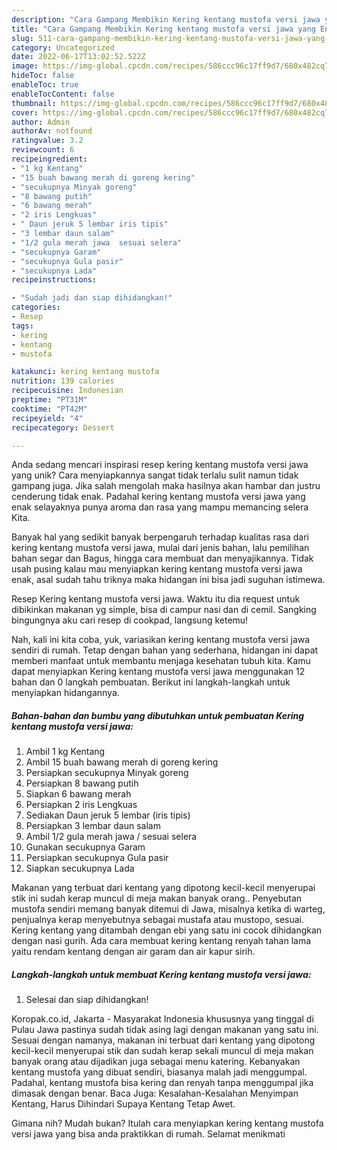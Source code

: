 ```yaml
---
description: "Cara Gampang Membikin Kering kentang mustofa versi jawa yang Enak"
title: "Cara Gampang Membikin Kering kentang mustofa versi jawa yang Enak"
slug: 511-cara-gampang-membikin-kering-kentang-mustofa-versi-jawa-yang-enak
category: Uncategorized
date: 2022-06-17T13:02:52.522Z
image: https://img-global.cpcdn.com/recipes/586ccc96c17ff9d7/680x482cq70/kering-kentang-mustofa-versi-jawa-foto-resep-utama.jpg
hideToc: false
enableToc: true
enableTocContent: false
thumbnail: https://img-global.cpcdn.com/recipes/586ccc96c17ff9d7/680x482cq70/kering-kentang-mustofa-versi-jawa-foto-resep-utama.jpg
cover: https://img-global.cpcdn.com/recipes/586ccc96c17ff9d7/680x482cq70/kering-kentang-mustofa-versi-jawa-foto-resep-utama.jpg
author: Admin
authorAv: notfound
ratingvalue: 3.2
reviewcount: 6
recipeingredient:
- "1 kg Kentang"
- "15 buah bawang merah di goreng kering"
- "secukupnya Minyak goreng"
- "8 bawang putih"
- "6 bawang merah"
- "2 iris Lengkuas"
- " Daun jeruk 5 lembar iris tipis"
- "3 lembar daun salam"
- "1/2 gula merah jawa  sesuai selera"
- "secukupnya Garam"
- "secukupnya Gula pasir"
- "secukupnya Lada"
recipeinstructions:

- "Sudah jadi dan siap dihidangkan!"
categories:
- Resep
tags:
- kering
- kentang
- mustofa

katakunci: kering kentang mustofa 
nutrition: 139 calories
recipecuisine: Indonesian
preptime: "PT31M"
cooktime: "PT42M"
recipeyield: "4"
recipecategory: Dessert

---
```





Anda sedang mencari inspirasi resep kering kentang mustofa versi jawa yang unik? Cara menyiapkannya sangat tidak terlalu sulit namun tidak gampang juga. Jika salah mengolah maka hasilnya akan hambar dan justru cenderung tidak enak. Padahal kering kentang mustofa versi jawa yang enak selayaknya punya aroma dan rasa yang mampu memancing selera Kita.





Banyak hal yang sedikit banyak berpengaruh terhadap kualitas rasa dari kering kentang mustofa versi jawa, mulai dari jenis bahan, lalu pemilihan bahan segar dan Bagus, hingga cara membuat dan menyajikannya. Tidak usah pusing kalau mau menyiapkan kering kentang mustofa versi jawa enak,      asal sudah tahu triknya maka hidangan ini bisa jadi suguhan istimewa.














Resep Kering kentang mustofa versi jawa. Waktu itu dia request untuk dibikinkan makanan yg simple, bisa di campur nasi dan di cemil. Sangking bingungnya aku cari resep di cookpad, langsung ketemu!






Nah, kali ini kita coba, yuk, variasikan kering kentang mustofa versi jawa sendiri di rumah. Tetap dengan bahan yang sederhana, hidangan ini dapat memberi manfaat untuk membantu menjaga kesehatan tubuh kita. Kamu dapat menyiapkan Kering kentang mustofa versi jawa menggunakan 12 bahan dan 0 langkah pembuatan. Berikut ini langkah-langkah untuk menyiapkan hidangannya.

<!--inarticleads1-->

##### Bahan-bahan dan bumbu yang dibutuhkan untuk pembuatan Kering kentang mustofa versi jawa:

1. Ambil 1 kg Kentang
1. Ambil 15 buah bawang merah di goreng kering
1. Persiapkan secukupnya Minyak goreng
1. Persiapkan 8 bawang putih
1. Siapkan 6 bawang merah
1. Persiapkan 2 iris Lengkuas
1. Sediakan  Daun jeruk 5 lembar (iris tipis)
1. Persiapkan 3 lembar daun salam
1. Ambil 1/2 gula merah jawa / sesuai selera
1. Gunakan secukupnya Garam
1. Persiapkan secukupnya Gula pasir
1. Siapkan secukupnya Lada


Makanan yang terbuat dari kentang yang dipotong kecil-kecil menyerupai stik ini sudah kerap muncul di meja makan banyak orang.. Penyebutan mustofa sendiri memang banyak ditemui di Jawa, misalnya ketika di warteg, penjualnya kerap menyebutnya sebagai mustafa atau mustopo, sesuai. Kering kentang yang ditambah dengan ebi yang satu ini cocok dihidangkan dengan nasi gurih. Ada cara membuat kering kentang renyah tahan lama yaitu rendam kentang dengan air garam dan air kapur sirih. 

<!--inarticleads2-->

##### Langkah-langkah untuk membuat Kering kentang mustofa versi jawa:


1. Selesai dan siap dihidangkan!

Koropak.co.id, Jakarta - Masyarakat Indonesia khususnya yang tinggal di Pulau Jawa pastinya sudah tidak asing lagi dengan makanan yang satu ini. Sesuai dengan namanya, makanan ini terbuat dari kentang yang dipotong kecil-kecil menyerupai stik dan sudah kerap sekali muncul di meja makan banyak orang atau dijadikan juga sebagai menu katering. Kebanyakan kentang mustofa yang dibuat sendiri, biasanya malah jadi menggumpal. Padahal, kentang mustofa bisa kering dan renyah tanpa menggumpal jika dimasak dengan benar. Baca Juga: Kesalahan-Kesalahan Menyimpan Kentang, Harus Dihindari Supaya Kentang Tetap Awet. 

Gimana nih? Mudah bukan? Itulah cara menyiapkan kering kentang mustofa versi jawa yang bisa anda praktikkan di rumah. Selamat menikmati
